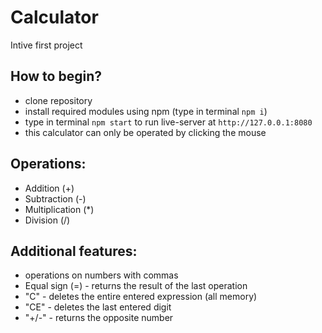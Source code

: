 # Calculator
Intive first project

## How to begin?
- clone repository
- install required modules using npm (type in terminal `npm i`)
- type in terminal `npm start` to run live-server at `http://127.0.0.1:8080`
- this calculator can only be operated by clicking the mouse 

## Operations:
- Addition (+)
- Subtraction (-)
- Multiplication (*)
- Division (/)

## Additional features:
- operations on numbers with commas
- Equal sign (=) - returns the result of the last operation
- "C" - deletes the entire entered expression (all memory)
- "CE" - deletes the last entered digit
- "+/-" - returns the opposite number
